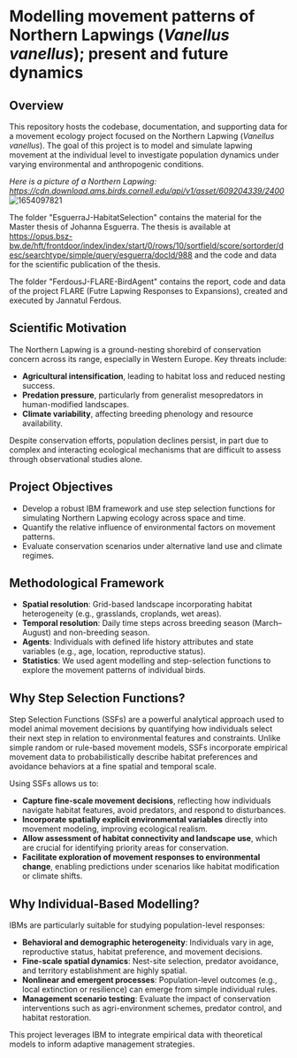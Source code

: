 # Modelling movement patterns of Northern Lapwings (_Vanellus vanellus_); present and future dynamics

## Overview

This repository hosts the codebase, documentation, and supporting data for a movement ecology project focused on the Northern Lapwing (_Vanellus vanellus_). The goal of this project is to model and simulate lapwing movement at the individual level to investigate population dynamics under varying environmental and anthropogenic conditions.

_Here is a picture of a Northern Lapwing: https://cdn.download.ams.birds.cornell.edu/api/v1/asset/609204339/2400_
![1654097821]( https://cdn.download.ams.birds.cornell.edu/api/v1/asset/609204339/2400)

The folder "EsguerraJ-HabitatSelection" contains the material for the Master thesis of Johanna Esguerra. The thesis is available at https://opus.bsz-bw.de/hft/frontdoor/index/index/start/0/rows/10/sortfield/score/sortorder/desc/searchtype/simple/query/esguerra/docId/988 and the code and data for the scientific publication of the thesis.

The folder "FerdousJ-FLARE-BirdAgent" contains the report, code and data of the project FLARE (Futre Lapwing Responses to Expansions), created and executed by Jannatul Ferdous. 


## Scientific Motivation

The Northern Lapwing is a ground-nesting shorebird of conservation concern across its range, especially in Western Europe. Key threats include:

- **Agricultural intensification**, leading to habitat loss and reduced nesting success.
- **Predation pressure**, particularly from generalist mesopredators in human-modified landscapes.
- **Climate variability**, affecting breeding phenology and resource availability.

Despite conservation efforts, population declines persist, in part due to complex and interacting ecological mechanisms that are difficult to assess through observational studies alone. 

## Project Objectives

- Develop a robust IBM framework and use step selection functions for simulating Northern Lapwing ecology across space and time.
- Quantify the relative influence of environmental factors on movement patterns.
- Evaluate conservation scenarios under alternative land use and climate regimes.

## Methodological Framework

- **Spatial resolution**: Grid-based landscape incorporating habitat heterogeneity (e.g., grasslands, croplands, wet areas).
- **Temporal resolution**: Daily time steps across breeding season (March–August) and non-breeding season.
- **Agents**: Individuals with defined life history attributes and state variables (e.g., age, location, reproductive status).
- **Statistics**: We used agent modelling and step-selection functions to explore the movement patterns of individual birds.

## Why Step Selection Functions?

Step Selection Functions (SSFs) are a powerful analytical approach used to model animal movement decisions by quantifying how individuals select their next step in relation to environmental features and constraints. Unlike simple random or rule-based movement models, SSFs incorporate empirical movement data to probabilistically describe habitat preferences and avoidance behaviors at a fine spatial and temporal scale.

Using SSFs allows us to:

- **Capture fine-scale movement decisions**, reflecting how individuals navigate habitat features, avoid predators, and respond to disturbances.
- **Incorporate spatially explicit environmental variables** directly into movement modeling, improving ecological realism.
- **Allow assessment of habitat connectivity and landscape use**, which are crucial for identifying priority areas for conservation.
- **Facilitate exploration of movement responses to environmental change**, enabling predictions under scenarios like habitat modification or climate shifts.

## Why Individual-Based Modelling?

IBMs are particularly suitable for studying population-level responses:

- **Behavioral and demographic heterogeneity**: Individuals vary in age, reproductive status, habitat preference, and movement decisions.
- **Fine-scale spatial dynamics**: Nest-site selection, predator avoidance, and territory establishment are highly spatial.
- **Nonlinear and emergent processes**: Population-level outcomes (e.g., local extinction or resilience) can emerge from simple individual rules.
- **Management scenario testing**: Evaluate the impact of conservation interventions such as agri-environment schemes, predator control, and habitat restoration.

This project leverages IBM to integrate empirical data with theoretical models to inform adaptive management strategies.
